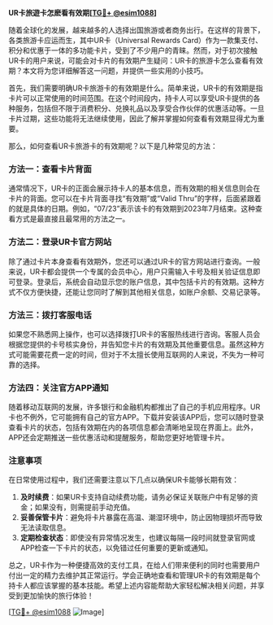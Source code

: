 **UR卡旅遊卡怎麽看有效期[[TG💪+ @esim1088](https://t.me/s/esim1088)]**

随着全球化的发展，越来越多的人选择出国旅游或者商务出行。在这样的背景下，各类旅游卡应运而生，其中UR卡（Universal Rewards Card）作为一款集支付、积分和优惠于一体的多功能卡片，受到了不少用户的青睐。然而，对于初次接触UR卡的用户来说，可能会对卡片的有效期产生疑问：UR卡的旅游卡怎么查看有效期？本文将为您详细解答这一问题，并提供一些实用的小技巧。

首先，我们需要明确UR卡旅游卡的有效期是什么。简单来说，UR卡的有效期是指卡片可以正常使用的时间范围。在这个时间段内，持卡人可以享受UR卡提供的各种服务，包括但不限于消费积分、兑换礼品以及享受合作伙伴的优惠活动等。一旦卡片过期，这些功能将无法继续使用，因此了解并掌握如何查看有效期显得尤为重要。

那么，如何查看UR卡旅游卡的有效期呢？以下是几种常见的方法：

### 方法一：查看卡片背面

通常情况下，UR卡的正面会展示持卡人的基本信息，而有效期的相关信息则会在卡片的背面。您可以在卡片背面寻找“有效期”或“Valid Thru”的字样，后面紧跟着的就是具体的日期。例如，“07/23”表示该卡的有效期到2023年7月结束。这种查看方式是最直接且最常用的方法之一。

### 方法二：登录UR卡官方网站

除了通过卡片本身查看有效期外，您还可以通过UR卡的官方网站进行查询。一般来说，UR卡都会提供一个专属的会员中心，用户只需输入卡号及相关验证信息即可登录。登录后，系统会自动显示您的账户信息，其中包括卡片的有效期。这种方式不仅方便快捷，还能让您同时了解到其他相关信息，如账户余额、交易记录等。

### 方法三：拨打客服电话

如果您不熟悉网上操作，也可以选择拨打UR卡的客服热线进行咨询。客服人员会根据您提供的卡号核实身份，并告知您卡片的有效期及其他重要信息。虽然这种方式可能需要花费一定的时间，但对于不太擅长使用互联网的人来说，不失为一种可靠的选择。

### 方法四：关注官方APP通知

随着移动互联网的发展，许多银行和金融机构都推出了自己的手机应用程序。UR卡也不例外，它可能拥有自己的官方APP。下载并安装该APP后，您可以随时登录查看卡片的状态，包括有效期在内的各项信息都会清晰地呈现在界面上。此外，APP还会定期推送一些优惠活动和提醒服务，帮助您更好地管理卡片。

### 注意事项

在日常使用过程中，我们还需要注意以下几点以确保UR卡能够长期有效：

1. **及时续费**：如果UR卡支持自动续费功能，请务必保证关联账户中有足够的资金；如果没有，则需提前手动充值。
2. **妥善保管卡片**：避免将卡片暴露在高温、潮湿环境中，防止因物理损坏而导致无法读取信息。
3. **定期检查状态**：即使没有异常情况发生，也建议每隔一段时间就登录官网或APP检查一下卡片的状态，以免错过任何重要的更新或通知。

总之，UR卡作为一种便捷高效的支付工具，在给人们带来便利的同时也需要用户付出一定的精力去维护其正常运行。学会正确地查看和管理UR卡的有效期是每个持卡人都应该掌握的基本技能。希望上述内容能帮助大家轻松解决相关问题，并享受到更加愉快的旅行体验！

[[TG💪+ @esim1088](https://t.me/s/esim1088) ![Image](https://i.postimg.cc/4NQfJmqS/Snipaste-2025-05-13-00-14-12.png)]